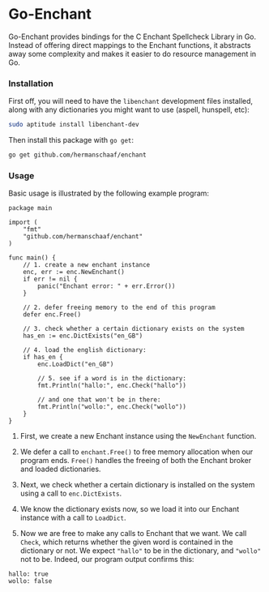 Go-Enchant
==========

Go-Enchant provides bindings for the C Enchant Spellcheck Library in Go. Instead of offering direct mappings to the Enchant functions, it abstracts away some complexity and makes it easier to do resource management in Go.

### Installation

First off, you will need to have the `libenchant` development files installed, along with any dictionaries you might want to use (aspell, hunspell, etc):

```bash
sudo aptitude install libenchant-dev
```

Then install this package with `go get`:

```bash
go get github.com/hermanschaaf/enchant
```

### Usage

Basic usage is illustrated by the following example program:

```
package main

import (
	"fmt"
	"github.com/hermanschaaf/enchant"
)

func main() {
	// 1. create a new enchant instance
	enc, err := enc.NewEnchant()
	if err != nil {
		panic("Enchant error: " + err.Error())
	}

	// 2. defer freeing memory to the end of this program
	defer enc.Free()

	// 3. check whether a certain dictionary exists on the system
	has_en := enc.DictExists("en_GB")

	// 4. load the english dictionary:
	if has_en {
		enc.LoadDict("en_GB")

		// 5. see if a word is in the dictionary:
		fmt.Println("hallo:", enc.Check("hallo"))

		// and one that won't be in there:
		fmt.Println("wollo:", enc.Check("wollo"))
	}
}
```

1.  First, we create a new Enchant instance using the `NewEnchant` function.

2.  We defer a call to `enchant.Free()` to free memory allocation when our program ends. `Free()` handles the freeing of both the Enchant broker and loaded dictionaries.

3.  Next, we check whether a certain dictionary is installed on the system using a call to `enc.DictExists`.

4.  We know the dictionary exists now, so we load it into our Enchant instance with a call to `LoadDict`.

5.  Now we are free to make any calls to Enchant that we want. We call `Check`, which returns whether the given word is contained in the dictionary or not. We expect `"hallo"` to be in the dictionary, and `"wollo"` not to be. Indeed, our program output confirms this:

```
hallo: true
wollo: false
```